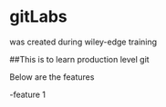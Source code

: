 # gitLabs
was created during wiley-edge training

##This is to learn production level git

<p>Below are the features</p>
-feature 1



